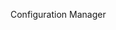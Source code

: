 <Token xmlns:xlink="http://www.w3.org/1999/xlink">Configuration Manager</Token>

<!--HONumber=Jul16_HO3-->


